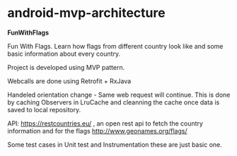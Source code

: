 # android-mvp-architecture
<b>FunWithFlags</b>

Fun With Flags. Learn how flags from different country look like and some basic information about every country.

Project is developed using MVP pattern. 

Webcalls are done using Retrofit + RxJava

Handeled orientation change - Same web request will continue. This is done by caching Observers in LruCache and cleanning the cache once data is saved to local repository.

API:
https://restcountries.eu/ , an open rest api to fetch the country information and for the flags  http://www.geonames.org/flags/

Some test cases in Unit test and Instrumentation these are just basic one.




